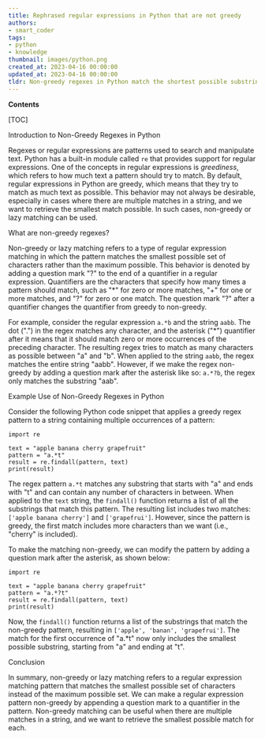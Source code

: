 ```yaml
---
title: Rephrased regular expressions in Python that are not greedy
authors:
- smart_coder
tags:
- python
- knowledge
thumbnail: images/python.png
created_at: 2023-04-16 00:00:00
updated_at: 2023-04-16 00:00:00
tldr: Non-greedy regexes in Python match the shortest possible substring that satisfies the pattern.
---
```


**Contents**

[TOC]

Introduction to Non-Greedy Regexes in Python

Regexes or regular expressions are patterns used to search and manipulate text. Python has a built-in module called `re` that provides support for regular expressions. One of the concepts in regular expressions is *greediness*, which refers to how much text a pattern should try to match. By default, regular expressions in Python are greedy, which means that they try to match as much text as possible. This behavior may not always be desirable, especially in cases where there are multiple matches in a string, and we want to retrieve the smallest match possible. In such cases, non-greedy or lazy matching can be used.

What are non-greedy regexes?

Non-greedy or lazy matching refers to a type of regular expression matching in which the pattern matches the smallest possible set of characters rather than the maximum possible. This behavior is denoted by adding a question mark "?" to the end of a quantifier in a regular expression. Quantifiers are the characters that specify how many times a pattern should match, such as "*" for zero or more matches, "+" for one or more matches, and "?" for zero or one match. The question mark "?" after a quantifier changes the quantifier from greedy to non-greedy. 

For example, consider the regular expression `a.*b` and the string `aabb`. The dot (".") in the regex matches any character, and the asterisk ("*") quantifier after it means that it should match zero or more occurrences of the preceding character. The resulting regex tries to match as many characters as possible between "a" and "b". When applied to the string `aabb`, the regex matches the entire string "aabb". However, if we make the regex non-greedy by adding a question mark after the asterisk like so: `a.*?b`, the regex only matches the substring "aab". 

Example Use of Non-Greedy Regexes in Python

Consider the following Python code snippet that applies a greedy regex pattern to a string containing multiple occurrences of a pattern:

```
import re
  
text = "apple banana cherry grapefruit"
pattern = "a.*t"
result = re.findall(pattern, text)
print(result)
```

The regex pattern `a.*t` matches any substring that starts with "a" and ends with "t" and can contain any number of characters in between. When applied to the `text` string, the `findall()` function returns a list of all the substrings that match this pattern. The resulting list includes two matches: `['apple banana cherry']` and `['grapefrui']`. However, since the pattern is greedy, the first match includes more characters than we want (i.e., "cherry" is included). 

To make the matching non-greedy, we can modify the pattern by adding a question mark after the asterisk, as shown below:

```
import re
  
text = "apple banana cherry grapefruit"
pattern = "a.*?t"
result = re.findall(pattern, text)
print(result)
```

Now, the `findall()` function returns a list of the substrings that match the non-greedy pattern, resulting in `['apple', 'banan', 'grapefrui']`. The match for the first occurrence of "a.*t" now only includes the smallest possible substring, starting from "a" and ending at "t".

Conclusion

In summary, non-greedy or lazy matching refers to a regular expression matching pattern that matches the smallest possible set of characters instead of the maximum possible set. We can make a regular expression pattern non-greedy by appending a question mark to a quantifier in the pattern. Non-greedy matching can be useful when there are multiple matches in a string, and we want to retrieve the smallest possible match for each.
